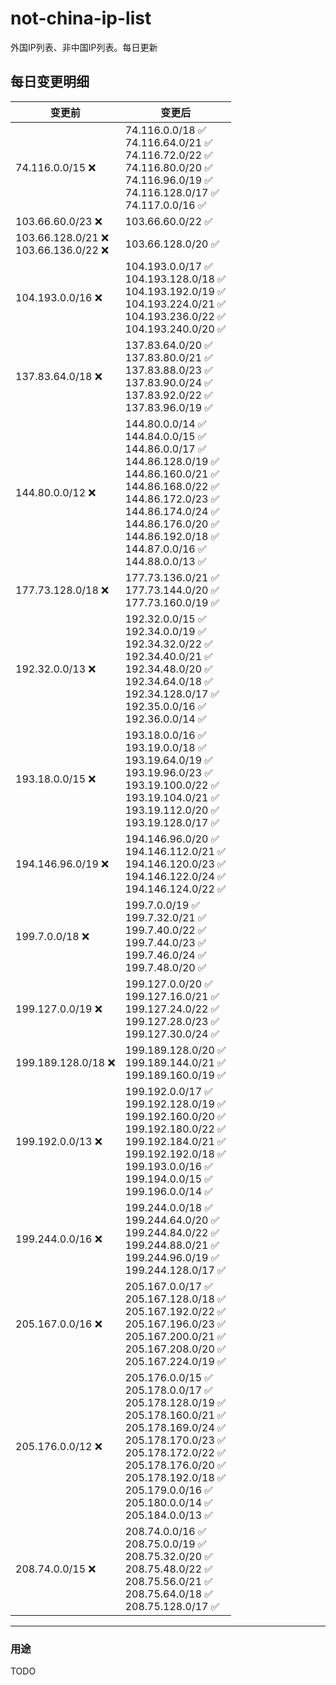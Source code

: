 # not-china-ip-list
外国IP列表、非中国IP列表。每日更新

每日变更明细
--------------------
|  变更前   | 变更后 |
|  ----  | ----  |
|  74.116.0.0/15 :x:  | 74.116.0.0/18 :white_check_mark: <br> 74.116.64.0/21 :white_check_mark: <br> 74.116.72.0/22 :white_check_mark: <br> 74.116.80.0/20 :white_check_mark: <br> 74.116.96.0/19 :white_check_mark: <br> 74.116.128.0/17 :white_check_mark: <br> 74.117.0.0/16 :white_check_mark: <br>  | 
|  103.66.60.0/23 :x:  | 103.66.60.0/22 :white_check_mark: | 
|  103.66.128.0/21 :x: <br> 103.66.136.0/22 :x: <br> | 103.66.128.0/20 :white_check_mark: | 
|  104.193.0.0/16 :x:  | 104.193.0.0/17 :white_check_mark: <br> 104.193.128.0/18 :white_check_mark: <br> 104.193.192.0/19 :white_check_mark: <br> 104.193.224.0/21 :white_check_mark: <br> 104.193.236.0/22 :white_check_mark: <br> 104.193.240.0/20 :white_check_mark: <br>  | 
|  137.83.64.0/18 :x:  | 137.83.64.0/20 :white_check_mark: <br> 137.83.80.0/21 :white_check_mark: <br> 137.83.88.0/23 :white_check_mark: <br> 137.83.90.0/24 :white_check_mark: <br> 137.83.92.0/22 :white_check_mark: <br> 137.83.96.0/19 :white_check_mark: <br>  | 
|  144.80.0.0/12 :x:  | 144.80.0.0/14 :white_check_mark: <br> 144.84.0.0/15 :white_check_mark: <br> 144.86.0.0/17 :white_check_mark: <br> 144.86.128.0/19 :white_check_mark: <br> 144.86.160.0/21 :white_check_mark: <br> 144.86.168.0/22 :white_check_mark: <br> 144.86.172.0/23 :white_check_mark: <br> 144.86.174.0/24 :white_check_mark: <br> 144.86.176.0/20 :white_check_mark: <br> 144.86.192.0/18 :white_check_mark: <br> 144.87.0.0/16 :white_check_mark: <br> 144.88.0.0/13 :white_check_mark: <br>  | 
|  177.73.128.0/18 :x:  | 177.73.136.0/21 :white_check_mark: <br> 177.73.144.0/20 :white_check_mark: <br> 177.73.160.0/19 :white_check_mark: <br>  | 
|  192.32.0.0/13 :x:  | 192.32.0.0/15 :white_check_mark: <br> 192.34.0.0/19 :white_check_mark: <br> 192.34.32.0/22 :white_check_mark: <br> 192.34.40.0/21 :white_check_mark: <br> 192.34.48.0/20 :white_check_mark: <br> 192.34.64.0/18 :white_check_mark: <br> 192.34.128.0/17 :white_check_mark: <br> 192.35.0.0/16 :white_check_mark: <br> 192.36.0.0/14 :white_check_mark: <br>  | 
|  193.18.0.0/15 :x:  | 193.18.0.0/16 :white_check_mark: <br> 193.19.0.0/18 :white_check_mark: <br> 193.19.64.0/19 :white_check_mark: <br> 193.19.96.0/23 :white_check_mark: <br> 193.19.100.0/22 :white_check_mark: <br> 193.19.104.0/21 :white_check_mark: <br> 193.19.112.0/20 :white_check_mark: <br> 193.19.128.0/17 :white_check_mark: <br>  | 
|  194.146.96.0/19 :x:  | 194.146.96.0/20 :white_check_mark: <br> 194.146.112.0/21 :white_check_mark: <br> 194.146.120.0/23 :white_check_mark: <br> 194.146.122.0/24 :white_check_mark: <br> 194.146.124.0/22 :white_check_mark: <br>  | 
|  199.7.0.0/18 :x:  | 199.7.0.0/19 :white_check_mark: <br> 199.7.32.0/21 :white_check_mark: <br> 199.7.40.0/22 :white_check_mark: <br> 199.7.44.0/23 :white_check_mark: <br> 199.7.46.0/24 :white_check_mark: <br> 199.7.48.0/20 :white_check_mark: <br>  | 
|  199.127.0.0/19 :x:  | 199.127.0.0/20 :white_check_mark: <br> 199.127.16.0/21 :white_check_mark: <br> 199.127.24.0/22 :white_check_mark: <br> 199.127.28.0/23 :white_check_mark: <br> 199.127.30.0/24 :white_check_mark: <br>  | 
|  199.189.128.0/18 :x:  | 199.189.128.0/20 :white_check_mark: <br> 199.189.144.0/21 :white_check_mark: <br> 199.189.160.0/19 :white_check_mark: <br>  | 
|  199.192.0.0/13 :x:  | 199.192.0.0/17 :white_check_mark: <br> 199.192.128.0/19 :white_check_mark: <br> 199.192.160.0/20 :white_check_mark: <br> 199.192.180.0/22 :white_check_mark: <br> 199.192.184.0/21 :white_check_mark: <br> 199.192.192.0/18 :white_check_mark: <br> 199.193.0.0/16 :white_check_mark: <br> 199.194.0.0/15 :white_check_mark: <br> 199.196.0.0/14 :white_check_mark: <br>  | 
|  199.244.0.0/16 :x:  | 199.244.0.0/18 :white_check_mark: <br> 199.244.64.0/20 :white_check_mark: <br> 199.244.84.0/22 :white_check_mark: <br> 199.244.88.0/21 :white_check_mark: <br> 199.244.96.0/19 :white_check_mark: <br> 199.244.128.0/17 :white_check_mark: <br>  | 
|  205.167.0.0/16 :x:  | 205.167.0.0/17 :white_check_mark: <br> 205.167.128.0/18 :white_check_mark: <br> 205.167.192.0/22 :white_check_mark: <br> 205.167.196.0/23 :white_check_mark: <br> 205.167.200.0/21 :white_check_mark: <br> 205.167.208.0/20 :white_check_mark: <br> 205.167.224.0/19 :white_check_mark: <br>  | 
|  205.176.0.0/12 :x:  | 205.176.0.0/15 :white_check_mark: <br> 205.178.0.0/17 :white_check_mark: <br> 205.178.128.0/19 :white_check_mark: <br> 205.178.160.0/21 :white_check_mark: <br> 205.178.169.0/24 :white_check_mark: <br> 205.178.170.0/23 :white_check_mark: <br> 205.178.172.0/22 :white_check_mark: <br> 205.178.176.0/20 :white_check_mark: <br> 205.178.192.0/18 :white_check_mark: <br> 205.179.0.0/16 :white_check_mark: <br> 205.180.0.0/14 :white_check_mark: <br> 205.184.0.0/13 :white_check_mark: <br>  | 
|  208.74.0.0/15 :x:  | 208.74.0.0/16 :white_check_mark: <br> 208.75.0.0/19 :white_check_mark: <br> 208.75.32.0/20 :white_check_mark: <br> 208.75.48.0/22 :white_check_mark: <br> 208.75.56.0/21 :white_check_mark: <br> 208.75.64.0/18 :white_check_mark: <br> 208.75.128.0/17 :white_check_mark: <br>  | 

--------------------
### 用途
TODO
